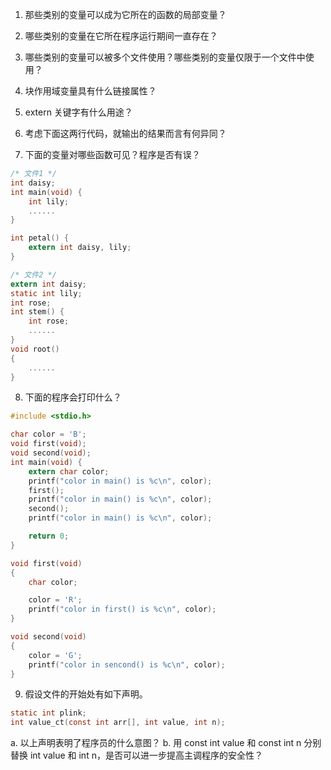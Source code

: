 1. 那些类别的变量可以成为它所在的函数的局部变量？

2. 哪些类别的变量在它所在程序运行期间一直存在？

3. 哪些类别的变量可以被多个文件使用？哪些类别的变量仅限于一个文件中使用？

4. 块作用域变量具有什么链接属性？

5. extern 关键字有什么用途？

6. 考虑下面这两行代码，就输出的结果而言有何异同？

7. 下面的变量对哪些函数可见？程序是否有误？
```c
/* 文件1 */
int daisy;
int main(void) {
    int lily;
    ......
}

int petal() {
    extern int daisy, lily;
}

/* 文件2 */
extern int daisy;
static int lily;
int rose;
int stem() {
    int rose;
    ......
}
void root()
{
    ......
}
```

8. 下面的程序会打印什么？
```c
#include <stdio.h>

char color = 'B';
void first(void);
void second(void);
int main(void) {
    extern char color;
    printf("color in main() is %c\n", color);
    first();
    printf("color in main() is %c\n", color);
    second();
    printf("color in main() is %c\n", color);

    return 0;
}

void first(void)
{
    char color;

    color = 'R';
    printf("color in first() is %c\n", color);
}

void second(void)
{
    color = 'G';
    printf("color in sencond() is %c\n", color);
}
```

9. 假设文件的开始处有如下声明。
```c
static int plink;
int value_ct(const int arr[], int value, int n);
```
a. 以上声明表明了程序员的什么意图？
b. 用 const int value 和 const int n 分别替换 int value 和 int n，是否可以进一步提高主调程序的安全性？